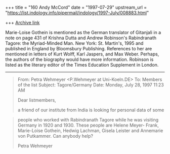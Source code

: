 +++
title = "160 Andy McCord"
date = "1997-07-29"
upstream_url = "https://list.indology.info/pipermail/indology/1997-July/008883.html"

+++
[Archive link](https://list.indology.info/pipermail/indology/1997-July/008883.html)

Marie-Loise Gothein is mentioned as the German translator of Gitanjali in a
note on page 431 of Krishna Dutta and Andrew Robinson's Rabindranath
Tagore:  the Myriad-Minded Man.  New York:  St. Martin's, 1995 and
published in England by Bloomsbury Publishing.  References to her are
mentioned in letters of Kurt Wolff, Karl Jaspers, and Max Weber.  Perhaps,
the authors of the biography would have more information.  Robinson is
listed as the literary editor of the Times Education Supplement in London.

----------
> From: Petra Wehmeyer <P.Wehmeyer at Uni-Koeln.DE>
> To: Members of the list <indology at liverpool.ac.uk>
> Subject: Tagore/Germany
> Date: Monday, July 28, 1997 11:23 AM
> 
> Dear listmembers,
> 
> a friend of our institute from India is looking for personal data of some

> people who worked with Rabindranath Tagore while he was visiting Germany 
> in 1920 and 1930. These people are Helene Meyer- Frank, Marie-Loise 
> Gothein, Hedwig Lachman, Gisela Leister and Annemarie von Putkammer.
> Can anybody help?
> 
> 
> Petra Wehmeyer
> 




